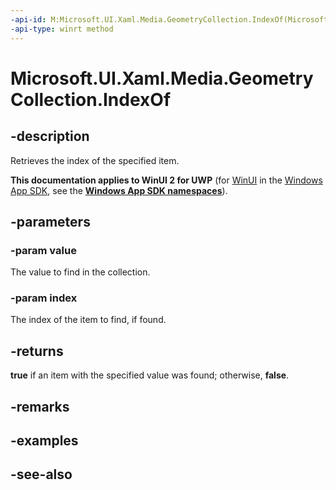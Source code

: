 ```yaml
---
-api-id: M:Microsoft.UI.Xaml.Media.GeometryCollection.IndexOf(Microsoft.UI.Xaml.Media.Geometry,System.UInt32@)
-api-type: winrt method
---
```


<!-- Method syntax
public bool IndexOf(Windows.UI.Xaml.Media.Geometry value, System.UInt32 index)
-->

# Microsoft.UI.Xaml.Media.GeometryCollection.IndexOf

## -description
Retrieves the index of the specified item.

**This documentation applies to WinUI 2 for UWP** (for [WinUI](/windows/apps/winui/winui3/) in the [Windows App SDK](/windows/apps/windows-app-sdk/), see the **[Windows App SDK namespaces](/windows/windows-app-sdk/api/winrt/)**).

## -parameters
### -param value
The value to find in the collection.

### -param index
The index of the item to find, if found.

## -returns
**true** if an item with the specified value was found; otherwise, **false**.

## -remarks

## -examples

## -see-also
